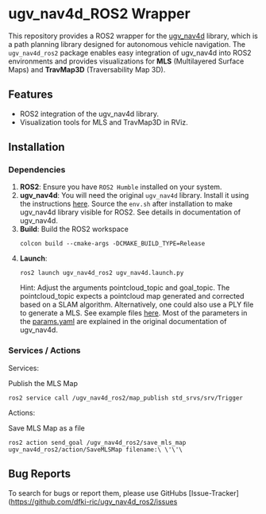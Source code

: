 # ugv_nav4d_ROS2 Wrapper

This repository provides a ROS2 wrapper for the [ugv_nav4d](https://github.com/dfki-ric/ugv_nav4d) library, which is a path planning library designed for autonomous vehicle navigation. The `ugv_nav4d_ros2` package enables easy integration of ugv_nav4d into ROS2 environments and provides visualizations for **MLS** (Multilayered Surface Maps) and **TravMap3D** (Traversability Map 3D).

## Features

- ROS2 integration of the ugv_nav4d library.
- Visualization tools for MLS and TravMap3D in RViz.

## Installation

### Dependencies

1. **ROS2**: Ensure you have `ROS2 Humble` installed on your system.
2. **ugv_nav4d**: You will need the original `ugv_nav4d` library. Install it using the instructions [here](https://github.com/dfki-ric/ugv_nav4d.git). Source the `env.sh` after installation to make ugv_nav4d library visible for ROS2. See details in documentation of ugv_nav4d.
3. **Build**: Build the ROS2 workspace
   ```
   colcon build --cmake-args -DCMAKE_BUILD_TYPE=Release
   ```
4. **Launch**: 
   ```
   ros2 launch ugv_nav4d_ros2 ugv_nav4d.launch.py
   ```
   Hint: Adjust the arguments pointcloud_topic and goal_topic. The pointcloud_topic expects a pointcloud map generated and corrected based on a SLAM algorithm. Alternatively, one could also use a PLY file to generate a MLS. See example files [here](https://zenodo.org/records/13771864). Most of the parameters in the [params.yaml](config/params.yaml) are explained in the original documentation of ugv_nav4d. 

### Services / Actions

Services:

Publish the MLS Map
```
ros2 service call /ugv_nav4d_ros2/map_publish std_srvs/srv/Trigger
```

Actions:

Save MLS Map as a file
```
ros2 action send_goal /ugv_nav4d_ros2/save_mls_map ugv_nav4d_ros2/action/SaveMLSMap filename:\ \'\'\
```

## Bug Reports

To search for bugs or report them, please use GitHubs [Issue-Tracker](https://github.com/dfki-ric/ugv_nav4d_ros2/issues

